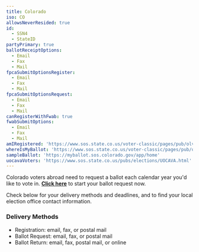 ```yaml
---
title: Colorado
iso: CO
allowsNeverResided: true
id:
  - SSN4
  - StateID
partyPrimary: true
ballotReceiptOptions:
  - Email
  - Fax
  - Mail
fpcaSubmitOptionsRegister:
  - Email
  - Fax
  - Mail
fpcaSubmitOptionsRequest:
  - Email
  - Fax
  - Mail
canRegisterWithFwab: true
fwabSubmitOptions:
  - Email
  - Fax
  - Mail
amIRegistered: 'https://www.sos.state.co.us/voter-classic/pages/pub/olvr/findVoterReg.xhtml'
whereIsMyBallot: 'https://www.sos.state.co.us/voter-classic/pages/pub/olvr/findVoterReg.xhtml'
sampleBallot: 'https://myballot.sos.colorado.gov/app/home'
uocavaVoters: 'https://www.sos.state.co.us/pubs/elections/UOCAVA.html'
---
```

Colorado voters abroad need to request a ballot each calendar year you'd like to vote in. [**Click here**](https://www.votefromabroad.org) to start your ballot request now.

Check below for your delivery methods and deadlines, and to find your local election office contact information.

### Delivery Methods

* Registration: email, fax, or postal mail
* Ballot Request: email, fax, or postal mail
* Ballot Return: email, fax, postal mail, or online

